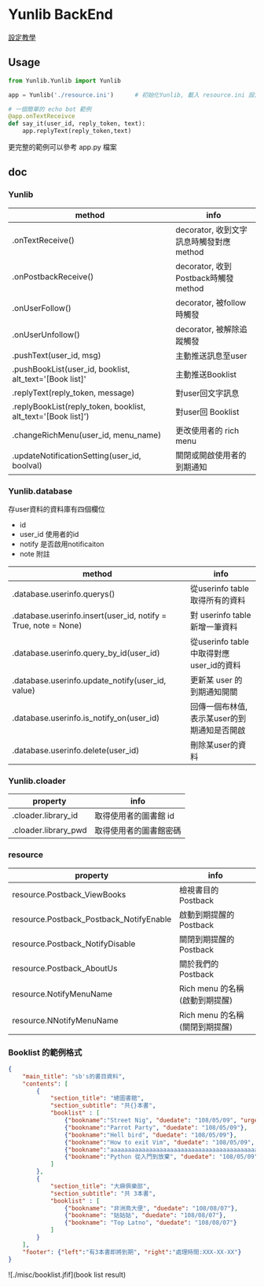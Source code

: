 # Yunlib BackEnd

[設定教學](https://hackmd.io/s/BkWQymXoV)

## Usage

```python
from Yunlib.Yunlib import Yunlib

app = Yunlib('./resource.ini')      # 初始化Yunlib, 載入 resource.ini 設定檔

# 一個簡單的 echo bot 範例
@app.onTextReceivce
def say_it(user_id, reply_token, text):
    app.replyText(reply_token,text)
```

更完整的範例可以參考 app.py 檔案

## doc

### Yunlib

| method | info |
| --------------- | -------- |
| .onTextReceive() | decorator, 收到文字訊息時觸發對應 method |
| .onPostbackReceive() | decorator, 收到Postback時觸發 method |
| .onUserFollow() | decorator, 被follow時觸發 |
| .onUserUnfollow() | decorator, 被解除追蹤觸發 |
| .pushText(user_id, msg) | 主動推送訊息至user |
| .pushBookList(user_id, booklist, alt_text='[Book list]' | 主動推送Booklist |
| .replyText(reply_token, message) | 對user回文字訊息 |
| .replyBookList(reply_token, booklist, alt_text='[Book list]') | 對user回 Booklist |
| .changeRichMenu(user_id, menu_name) | 更改使用者的 rich menu |
| .updateNotificationSetting(user_id, boolval) | 關閉或開啟使用者的到期通知 |

### Yunlib.database

存user資料的資料庫有四個欄位

* id 
* user_id 使用者的id
* notify 是否啟用notificaiton
* note 附註

| method          | info |
| --------------- | ---- |
| .database.userinfo.querys() | 從userinfo table取得所有的資料 |
| .database.userinfo.insert(user_id, notify = True, note = None) | 對 userinfo table 新增一筆資料 |
| .database.userinfo.query_by_id(user_id) | 從userinfo table中取得對應user_id的資料 |
| .database.userinfo.update_notify(user_id, value) | 更新某 user 的 到期通知開關 |
| .database.userinfo.is_notify_on(user_id) | 回傳一個布林值,表示某user的到期通知是否開啟 |
| .database.userinfo.delete(user_id) | 刪除某user的資料 |

### Yunlib.cloader

| property | info     |
| -------- | -------- |
| .cloader.library_id | 取得使用者的圖書館 id |
| .cloader.library_pwd | 取得使用者的圖書館密碼 | 

### resource

| property | info |
| -------- | ---- |
| resource.Postback_ViewBooks | 檢視書目的 Postback |
| resource.Postback_Postback_NotifyEnable | 啟動到期提醒的 Postback |
| resource.Postback_NotifyDisable | 關閉到期提醒的 Postback |
| resource.Postback_AboutUs | 關於我們的 Postback |
| resource.NotifyMenuName | Rich menu 的名稱(啟動到期提醒) | 
| resource.NNotifyMenuName | Rich menu 的名稱(關閉到期提醒) |

### Booklist 的範例格式

```json
{
    "main_title": "sb's的書目資料",
    "contents": [
        {
            "section_title": "總圖書館",
            "section_subtitle": "共{}本書",
            "booklist" : [
                {"bookname":"Street Nig", "duedate": "108/05/09", "urgent": True},
                {"bookname":"Parrot Party", "duedate": "108/05/09"},
                {"bookname":"Hell bird", "duedate": "108/05/09"},
                {"bookname":"How to exit Vim", "duedate": "108/05/09", "urgent": True},
                {"bookname":"aaaaaaaaaaaaaaaaaaaaaaaaaaaaaaaaaaaaaaaaaaaaaaaaaaaaaaaaaaaaa", "duedate": "108/05/09"},
                {"bookname":"Python 從入門到放棄", "duedate": "108/05/09"}
            ]
        },
        {
            "section_title": "大麻俱樂部",
            "section_subtitle": "共 3本書",
            "booklist" : [
                {"bookname": "非洲鳥大便", "duedate": "108/08/07"},
                {"bookname": "姑姑姑", "duedate": "108/08/07"},
                {"bookname": "Top Latno", "duedate": "108/08/07"}
            ]
        }
    ],
    "footer": {"left":"有3本書即將到期", "right":"處理時間:XXX-XX-XX"}
}
```

![./misc/booklist.jfif](book list result)